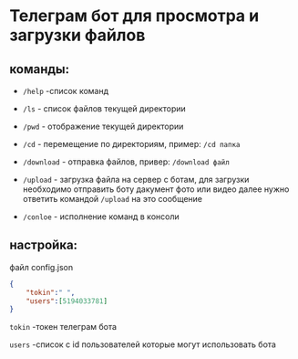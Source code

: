 # Телеграм бот для просмотра и загрузки файлов   

## команды:
- `/help` -список команд

- `/ls` - список файлов текущей директории

- `/pwd` - отображение  текущей директории

- `/cd` - перемещение по директориям, пример: `/cd папка`

- `/download` - отправка файлов, привер: `/download файл` 

- `/upload` - загрузка файла на сервер с ботам, для загрузки необходимо отправить боту дакумент фото или видео далее нужно ответить командой `/upload` на это сообщение

- `/conloe` - исполнение команд в консоли 

## настройка:

файл config.json

```json
{
    "tokin":" ",
    "users":[5194033781]
}
```

`tokin` -токен телеграм бота

`users` -список с id пользователей которые могут использовать бота
